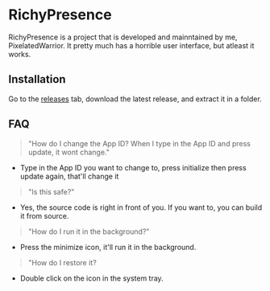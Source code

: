 # RichyPresence

RichyPresence is a project that is developed and mainntained by me, PixelatedWarrior.
It pretty much has a horrible user interface, but atleast it works.

## Installation
Go to the [releases](https://github.com/Nate2123/RichyPresence/releases) tab, download the latest release, and extract it in a folder.
## FAQ
>"How do I change the App ID? When I type in the App ID and press update, it wont change."
 - Type in the App ID you want to change to, press initialize then press update again, that'll change it
>"Is this safe?"
 - Yes, the source code is right in front of you. If you want to, you can build it from source.
>"How do I run it in the background?"

- Press the minimize icon, it'll run it in the background.
>"How do I restore it?
- Double click on the icon in the system tray.

